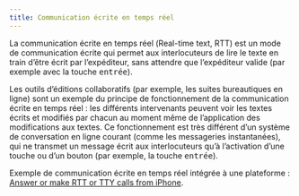 ```yaml
---
title: Communication écrite en temps réel
---
```


La communication écrite en temps réel (<span lang="en">Real-time text</span>, RTT) est un mode de communication écrite qui permet aux interlocuteurs de lire le texte en train d’être écrit par l’expéditeur, sans attendre que l’expéditeur valide (par exemple avec la touche <kbd>entrée</kbd>).

Les outils d’éditions collaboratifs (par exemple, les suites bureautiques en ligne) sont un exemple du principe de fonctionnement de la communication écrite en temps réel : les différents intervenants peuvent voir les textes écrits et modifiés par chacun au moment même de l’application des modifications aux textes. Ce fonctionnement est très différent d’un système de conversation en ligne courant (comme les messageries instantanées), qui ne transmet un message écrit aux interlocuteurs qu’à l’activation d’une touche ou d’un bouton (par exemple, la touche <kbd>entrée</kbd>).

Exemple de communication écrite en temps réel intégrée à une plateforme : <a lang="en" hreflang="en" href="https://support.apple.com/en-us/HT207033">Answer or make RTT or TTY calls from iPhone</a>.